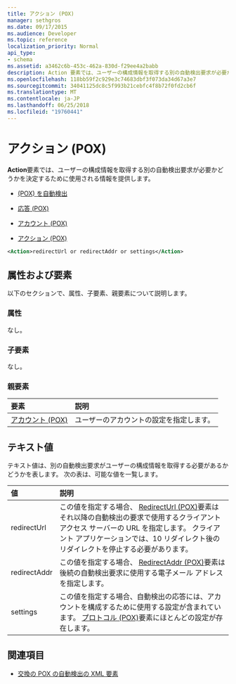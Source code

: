 ```yaml
---
title: アクション (POX)
manager: sethgros
ms.date: 09/17/2015
ms.audience: Developer
ms.topic: reference
localization_priority: Normal
api_type:
- schema
ms.assetid: a3462c6b-453c-462a-830d-f29ee4a2babb
description: Action 要素では、ユーザーの構成情報を取得する別の自動検出要求が必要かどうかを決定するために使用される情報を提供します。
ms.openlocfilehash: 118bb59f2c929e3c74683dbf3f073da34d67a3e7
ms.sourcegitcommit: 34041125dc8c5f993b21cebfc4f8b72f0fd2cb6f
ms.translationtype: MT
ms.contentlocale: ja-JP
ms.lasthandoff: 06/25/2018
ms.locfileid: "19760441"
---
```

# <a name="action-pox"></a>アクション (POX)

**Action**要素では、ユーザーの構成情報を取得する別の自動検出要求が必要かどうかを決定するために使用される情報を提供します。 
  
- [(POX) を自動検出](autodiscover-pox.md)
  
- [応答 (POX)](response-pox.md)
  
- [アカウント (POX)](account-pox.md)
  
- [アクション (POX)](action-pox.md)
  
```xml
<Action>redirectUrl or redirectAddr or settings</Action>
```

## <a name="attributes-and-elements"></a>属性および要素

以下のセクションで、属性、子要素、親要素について説明します。
  
### <a name="attributes"></a>属性

なし。
  
### <a name="child-elements"></a>子要素

なし。
  
### <a name="parent-elements"></a>親要素

|**要素**|**説明**|
|:-----|:-----|
|[アカウント (POX)](account-pox.md) <br/> |ユーザーのアカウントの設定を指定します。  <br/> |
   
## <a name="text-value"></a>テキスト値

テキスト値は、別の自動検出要求がユーザーの構成情報を取得する必要があるかどうかを表します。 次の表は、可能な値を一覧します。
  
|**値**|**説明**|
|:-----|:-----|
|redirectUrl  <br/> |この値を指定する場合、 [RedirectUrl (POX)](redirecturl-pox.md)要素はそれ以降の自動検出の要求で使用するクライアント アクセス サーバーの URL を指定します。 クライアント アプリケーションでは、10 リダイレクト後のリダイレクトを停止する必要があります。  <br/> |
|redirectAddr  <br/> |この値を指定する場合、 [RedirectAddr (POX)](redirectaddr-pox.md)要素は後続の自動検出要求に使用する電子メール アドレスを指定します。  <br/> |
|settings  <br/> |この値を指定する場合、自動検出の応答には、アカウントを構成するために使用する設定が含まれています。 [プロトコル (POX)](protocol-pox.md)要素にほとんどの設定が存在します。  <br/> |
   
## <a name="see-also"></a>関連項目

- [交換の POX の自動検出の XML 要素](pox-autodiscover-xml-elements-for-exchange.md)

